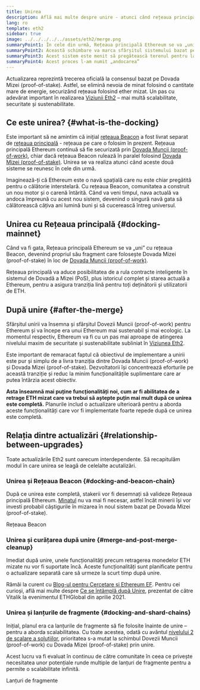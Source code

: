 ```yaml
---
title: Unirea
description: Află mai multe despre unire - atunci când rețeaua principală Ethereum se va alătura sistemului bazat pe Dovada Mizei (proof-of-stake), coordonat de rețeaua Beacon.
lang: ro
template: eth2
sidebar: true
image: ../../../../../assets/eth2/merge.png
summaryPoint1: În cele din urmă, Rețeaua principală Ethereum se va „uni” cu sistemul bazat pe Dovada Mizei (proof-of-stake), coordonat de rețeaua Beacon.
summaryPoint2: Această schimbare va marca sfârșitul sistemului bazat pe Dovada Muncii (proof-of-work) și tranziția totală spre Dovada Mizei (proof-of-stake).
summaryPoint3: Acest sistem este menit să pregătească terenul pentru lansarea lanțurilor de fragmente.
summaryPoint4: Acest proces l-am numit „andocarea”
---
```


<UpgradeStatus dateKey="page-eth2-upgrades-merge-date">
  Actualizarea reprezintă trecerea oficială la consensul bazat pe Dovada Mizei (proof-of-stake). Astfel, se elimină nevoia de minat folosind o cantitate mare de energie, securizând rețeaua folosind ether mizat. Un pas cu adevărat important în realizarea <a href="/eth2/vision/">Viziunii Eth2</a> – mai multă scalabilitate, securitate și sustenabilitate.
</UpgradeStatus>

## Ce este unirea? {#what-is-the-docking}

Este important să ne amintim că inițial [rețeaua Beacon](/eth2/beacon-chain/) a fost livrat separat de [rețeaua principală](/glossary/#mainnet) - rețeaua pe care o folosim în prezent. Rețeaua principală Ethereum continuă să fie securizată prin [Dovada Muncii (proof-of-work)](/developers/docs/consensus-mechanisms/pow/), chiar dacă rețeaua Beacon rulează în paralel folosind [Dovada Mizei (proof-of-stake)](/developers/docs/consensus-mechanisms/pos/). Unirea se va realiza atunci când aceste două sisteme se reunesc în cele din urmă.

Imaginează-ți că Ethereum este o navă spațială care nu este chiar pregătită pentru o călătorie interstelară. Cu rețeaua Beacon, comunitatea a construit un nou motor și o carenă întărită. Când va veni timpul, nava actuală va andoca împreună cu acest nou sistem, devenind o singură navă gata să călătorească câțiva ani lumină buni și să cucerească întreg universul.

## Unirea cu Rețeaua principală {#docking-mainnet}

Când va fi gata, Rețeaua principală Ethereum se va „uni” cu rețeaua Beacon, devenind propriul său fragment care folosește Dovada Mizei (proof-of-stake) în loc de [Dovada Muncii (proof-of-work)](/developers/docs/consensus-mechanisms/pow/).

Rețeaua principală va aduce posibilitatea de a rula contracte inteligente în sistemul de Dovadă a Mizei (PoS), plus istoricul complet și starea actuală a Ethereum, pentru a asigura tranziția lină pentru toți deținătorii și utilizatorii de ETH.

## După unire {#after-the-merge}

Sfârșitul unirii va însemna și sfârșitul Dovezii Muncii (proof-of-work) pentru Ethereum și va începe era unui Ethereum mai sustenabil și mai ecologic. La momentul respectiv, Ethereum va fi cu un pas mai aproape de atingerea nivelului maxim de securitate și sustenabilitate subliniat în [Viziunea Eth2](/eth2/vision/).

Este important de remaracat faptul că obiectivul de implementare a unirii este pur și simplu de a livra tranziția dintre Dovada Muncii (proof-of-work) și Dovada Mizei (proof-of-stake). Dezvoltatorii își concentrează eforturile pe această tranziție și reduc la minim funcționalitățile suplimentare care ar putea întârzia acest obiectiv.

**Asta înseamnă mai puține funcționalități noi, cum ar fi abilitatea de a retrage ETH mizat care va trebui să aștepte puțin mai mult după ce unirea este completă.** Planurile includ o actualizare ulterioară pentru a aborda aceste funcționalități care vor fi implementate foarte repede după ce unirea este completă.

## Relația dintre actualizări {#relationship-between-upgrades}

Toate actualizările Eth2 sunt oarecum interdependente. Să recapitulăm modul în care unirea se leagă de celelalte acutalizări.

### Unirea și Rețeaua Beacon {#docking-and-beacon-chain}

După ce unirea este completă, stakerii vor fi desemnați să valideze Rețeaua principală Ethereum. [Minatul](/developers/docs/consensus-mechanisms/pow/mining/) nu va mai fi necesar, astfel încât minerii își vor investi probabil câștigurile în mizarea în noul sistem bazat pe Dovada Mizei (proof-of-stake).

<ButtonLink to="/eth2/beacon-chain/">Rețeaua Beacon</ButtonLink>

### Unirea și curățarea după unire {#merge-and-post-merge-cleanup}

Imediat după unire, unele funcționalități precum retragerea monedelor ETH mizate nu vor fi suportate încă. Aceste funcționalități sunt planificate pentru o actualizare separată care să urmeze la scurt timp după unire.

Rămâi la curent cu [Blog-ul pentru Cercetare și Ethereum EF](https://blog.ethereum.org/category/research-and-development/). Pentru cei curioși, află mai multe despre [Ce se întâmplă după Unire](https://youtu.be/7ggwLccuN5s?t=101), prezentat de către Vitalik la evenimentul ETHGlobal din aprilie 2021.

### Unirea și lanțurile de fragmente {#docking-and-shard-chains}

Inițial, planul era ca lanțurile de fragmente să fie folosite înainte de unire – pentru a aborda scalabilitatea. Cu toate acestea, odată cu avântul [nivelului 2 de scalare a soluțiilor](/developers/docs/scaling/#layer-2-scaling), prioritatea s-a mutat la schimbul Dovezii Muncii (proof-of-work) cu Dovada Mizei (proof-of-stake) prin unire.

Acest lucru va fi evaluat în continuu de către comunitate în ceea ce privește necesitatea unor potențiale runde multiple de lanțuri de fragmente pentru a permite o scalabilitate infinită.

<ButtonLink to="/eth2/shard-chains/">Lanțuri de fragmente</ButtonLink>
